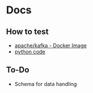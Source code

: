# Docs
## How to test
 - [apache/kafka - Docker Image](https://hub.docker.com/r/apache/kafka)
 - [python code](https://needablackcoffee.medium.com/learn-apache-kafka-with-these-python-examples-454b5275109e)
## To-Do
 - Schema for data handling
